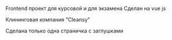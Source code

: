 Frontend проект для курсовой и для экзамена
Сделан на vue js

Клининговая компания "Cleansy"

Сделана только одна страничка с заглушками